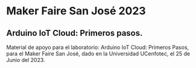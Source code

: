 # Maker Faire San José 2023
## Arduino IoT Cloud: Primeros pasos.
Material de apoyo para el laboratorio: Arduino IoT Cloud: Primeros Pasos, para el Maker Faire San José, dado en la Universidad UCenfotec, el 25 de Junio del 2023.
